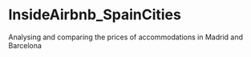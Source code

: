 # InsideAirbnb_SpainCities
Analysing and comparing the prices of accommodations in Madrid and Barcelona
